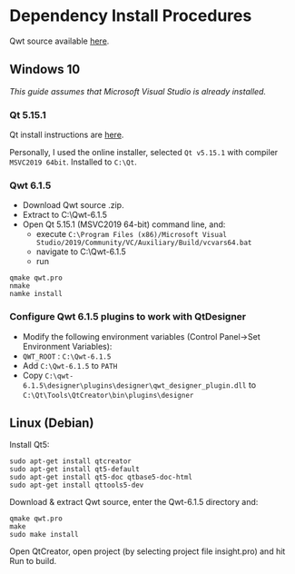 # Dependency Install Procedures 

Qwt source available [here](https://sourceforge.net/projects/qwt/files/qwt/6.1.5/qwt-6.1.5.zip/download).  

## Windows 10
_This guide assumes that Microsoft Visual Studio is already installed._

### Qt 5.15.1

Qt install instructions are [here](https://doc.qt.io/qt-5/gettingstarted.html).

Personally, I used the online installer, selected `Qt v5.15.1` with compiler `MSVC2019 64bit`. Installed to `C:\Qt`.

### Qwt 6.1.5

- Download Qwt source .zip.
- Extract to C:\Qwt-6.1.5
- Open Qt 5.15.1 (MSVC2019 64-bit) command line, and:
  - execute `C:\Program Files (x86)/Microsoft Visual Studio/2019/Community/VC/Auxiliary/Build/vcvars64.bat`
  - navigate to C:\Qwt-6.1.5
  - run 

```
qmake qwt.pro
nmake
namke install
```

### Configure Qwt 6.1.5 plugins to work with QtDesigner

- Modify the following environment variables (Control Panel->Set Environment Variables):
 - `QWT_ROOT` : `C:\Qwt-6.1.5`
 - Add `C:\Qwt-6.1.5` to `PATH`
- Copy `C:\qwt-6.1.5\designer\plugins\designer\qwt_designer_plugin.dll` to `C:\Qt\Tools\QtCreator\bin\plugins\designer`

## Linux (Debian)

Install Qt5:

```
sudo apt-get install qtcreator
sudo apt-get install qt5-default
sudo apt-get install qt5-doc qtbase5-doc-html
sudo apt-get install qttools5-dev
```

Download & extract Qwt source, enter the Qwt-6.1.5 directory and:

```
qmake qwt.pro
make
sudo make install
```

Open QtCreator, open project (by selecting project file insight.pro) and hit Run to build.
